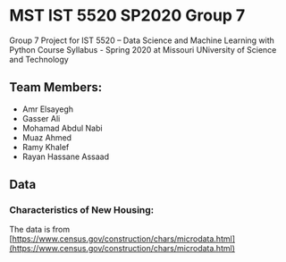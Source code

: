 # MST IST 5520 SP2020 Group 7

Group 7 Project for IST  5520 – Data Science and Machine Learning with Python Course Syllabus  - Spring  2020 at Missouri UNiversity of Science and Technology

## Team Members:

 - Amr Elsayegh
 - Gasser Ali
 - Mohamad Abdul Nabi
 - Muaz Ahmed
 - Ramy Khalef
 - Rayan Hassane Assaad

## Data

### Characteristics of New Housing:

The data is from [https://www.census.gov/construction/chars/microdata.html](https://www.census.gov/construction/chars/microdata.html)
